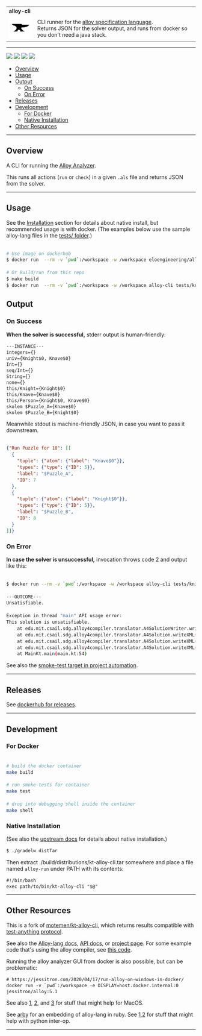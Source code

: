 <table width=100%>
  <tr>
    <td colspan=2><strong>
    alloy-cli
      </strong>&nbsp;&nbsp;&nbsp;&nbsp;
      <small><small>
      </small></small>
    </td>
  </tr>
  <tr>
    <td width=15%><img src=img/icon.png style="width:150px"></td>
    <td>
      CLI runner for the <a href=https://alloy.readthedocs.io>alloy specification language</a>.  
      <br/>Returns JSON for the solver output, and runs from docker so you don't need a java stack.
    </td>
  </tr>
</table>

-------------------------------------------------------------------------------
<img src="https://github.com/elo-enterprises/docker-alloy-cli/actions/workflows/docker-build-push.yml/badge.svg"> [<img src="https://img.shields.io/badge/dockerhub-4.2-blue.svg?logo=Docker">](https://hub.docker.com/r/eloengineering/alloy-cli/tags) <img src="https://img.shields.io/badge/debian-bookworm-orange"> <img src="https://img.shields.io/badge/kotlin-1.6.21-orange">

  * [Overview](#overview)
  * [Usage](#usage)
  * [Output](#output)
    * [On Success](#on-success)
    * [On Error](#on-error)
  * [Releases](#releases)
  * [Development](#development)
    * [For Docker](#for-docker)
    * [Native Installation](#native-installation)
  * [Other Resources](#other-resources)


-------------------------------------------------------------------------------

## Overview 

A CLI for running the [Alloy Analyzer](http://alloytools.org/).

This runs all actions (`run` or `check`) in a given `.als` file and returns JSON from the solver.  

-------------------------------------------------------------------------------

## Usage 

See the [Installation](#installation) section for details about native install, but recommended usage is with docker.  (The examples below use the sample alloy-lang files in the [tests/ folder](tests/).)

```bash 

# Use image on dockerhub
$ docker run  --rm -v `pwd`:/workspace -w /workspace eloengineering/alloy-cli:4.2 tests/knights-satisfiable.als

# Or Build/run from this repo
$ make build
$ docker run  --rm -v `pwd`:/workspace -w /workspace alloy-cli tests/knights-satisfiable.als
```

## Output 

### On Success 

**When the solver is successful,** stderr output is human-friendly: 

```
---INSTANCE---
integers={}
univ={Knight$0, Knave$0}
Int={}
seq/Int={}
String={}
none={}
this/Knight={Knight$0}
this/Knave={Knave$0}
this/Person={Knight$0, Knave$0}
skolem $Puzzle_A={Knave$0}
skolem $Puzzle_B={Knight$0}
```

 Meanwhile stdout is machine-friendly JSON, in case you want to pass it downstream.  

```json

{"Run Puzzle for 10": [[
  {
    "tuple": {"atom": {"label": "Knave$0"}},
    "types": {"type": {"ID": 5}},
    "label": "$Puzzle_A",
    "ID": 7
  },
  {
    "tuple": {"atom": {"label": "Knight$0"}},
    "types": {"type": {"ID": 5}},
    "label": "$Puzzle_B",
    "ID": 8
  }
]]}

```

### On Error

**In case the solver is unsuccessful,** invocation throws code 2 and output like this:

```bash

$ docker run --rm -v `pwd`:/workspace -w /workspace alloy-cli tests/knights-unsatisfiable.als

---OUTCOME---
Unsatisfiable.

Exception in thread "main" API usage error:
This solution is unsatisfiable.
	at edu.mit.csail.sdg.alloy4compiler.translator.A4SolutionWriter.writeInstance(A4SolutionWriter.java:210)
	at edu.mit.csail.sdg.alloy4compiler.translator.A4Solution.writeXML(A4Solution.java:1134)
	at edu.mit.csail.sdg.alloy4compiler.translator.A4Solution.writeXML(A4Solution.java:1111)
	at edu.mit.csail.sdg.alloy4compiler.translator.A4Solution.writeXML(A4Solution.java:1098)
	at MainKt.main(main.kt:54)
```

See also the [smoke-test target in project automation](Makefile).

-------------------------------------------------------------------------------

## Releases 

See [dockerhub for releases](https://hub.docker.com/r/eloengineering/alloy-cli/tags).

-------------------------------------------------------------------------------

## Development

### For Docker 

```bash

# build the docker container 
make build

# run smoke-tests for container
make test

# drop into debugging shell inside the container
make shell
```

### Native Installation

(See also the [upstream docs](https://github.com/motemen/kt-alloy-cli) for details about native installation.)

```bash 
$ ./gradelw distTar
```

Then extract ./build/distributions/kt-alloy-cli.tar somewhere and place a file named `alloy-run` under PATH with its contents:

```
#!/bin/bash
exec path/to/bin/kt-alloy-cli "$@"
```

-------------------------------------------------------------------------------

## Other Resources 

This is a fork of [motemen/kt-alloy-cli](https://github.com/motemen/kt-alloy-cli), which returns results compatible with [test-anything protocol](https://testanything.org/).

See also the [Alloy-lang docs](https://alloy.readthedocs.io), [API docs](http://alloytools.org/documentation/alloy-api/index.html), or [project page](http://alloy.mit.edu/alloy/).  For some example code that's using the alloy compiler, see [this code](http://alloytools.org/documentation/code/ExampleUsingTheCompiler.java.html).

Running the alloy analyzer GUI from docker is also possible, but can be problematic:

```
# https://jessitron.com/2020/04/17/run-alloy-on-windows-in-docker/
docker run -v `pwd`:/workspace -e DISPLAY=host.docker.internal:0 jessitron/alloy:5.1
```

See also [1](https://gist.github.com/sorny/969fe55d85c9b0035b0109a31cbcb088), [2](https://gist.github.com/cschiewek/246a244ba23da8b9f0e7b11a68bf3285), and [3](https://gist.github.com/paul-krohn/e45f96181b1cf5e536325d1bdee6c949) for stuff that might help for MacOS.

See [arby](https://aleksandarmilicevic.github.io/arby/) for an embedding of alloy-lang in ruby.  See [1](https://hustleplay.wordpress.com/2010/02/18/jpype-tutorial/),[2](https://jpype.readthedocs.io/en/latest/install.html) for stuff that might help with python inter-op.

-------------------------------------------------------------------------------


